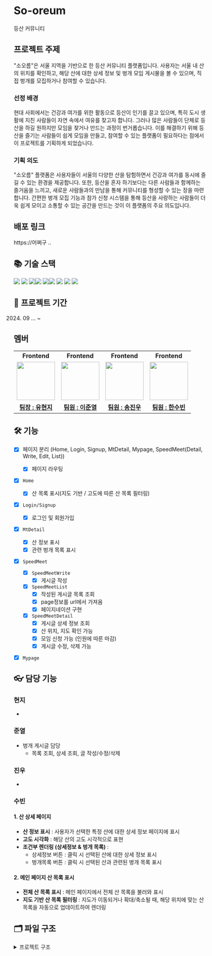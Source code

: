 # So-oreum

등산 커뮤니티

## 프로젝트 주제

"소오름"은 서울 지역을 기반으로 한 등산 커뮤니티 플랫폼입니다. 사용자는 서울 내 산의 위치를 확인하고, 해당 산에 대한 상세 정보 및 벙개 모임 게시물을 볼 수 있으며, 직접 벙개를 모집하거나 참여할 수 있습니다.

### 선정 배경

현대 사회에서는 건강과 여가를 위한 활동으로 등산이 인기를 끌고 있으며, 특히 도시 생활에 지친 사람들이 자연 속에서 여유를 찾고자 합니다. 그러나 많은 사람들이 단체로 등산을 하길 원하지만 모임을 찾거나 만드는 과정이 번거롭습니다. 이를 해결하기 위해 등산을 즐기는 사람들이 쉽게 모임을 만들고, 참여할 수 있는 플랫폼이 필요하다는 점에서 이 프로젝트를 기획하게 되었습니다.

### 기획 의도

"소오름" 플랫폼은 사용자들이 서울의 다양한 산을 탐험하면서 건강과 여가를 동시에 즐길 수 있는 환경을 제공합니다. 또한, 등산을 혼자 하기보다는 다른 사람들과 함께하는 즐거움을 느끼고, 새로운 사람들과의 만남을 통해 커뮤니티를 형성할 수 있는 장을 마련합니다. 간편한 벙개 모집 기능과 참가 신청 시스템을 통해 등산을 사랑하는 사람들이 더욱 쉽게 모이고 소통할 수 있는 공간을 만드는 것이 이 플랫폼의 주요 의도입니다.

## 배포 링크

https://어쩌구 ..

## 📚 기술 스택

<img src="https://img.shields.io/badge/react-61DAFB?style=for-the-badge&logo=react&logoColor=black"> <img src="https://img.shields.io/badge/vite-646CFF?style=for-the-badge&logo=vite&logoColor=white"> <img src="https://img.shields.io/badge/reactrouter-CA4245?style=for-the-badge&logo=reactrouter&logoColor=white"><img src="https://img.shields.io/badge/git-F05032?style=for-the-badge&logo=git&logoColor=white"> <img src="https://img.shields.io/badge/html5-E34F26?style=for-the-badge&logo=html5&logoColor=white"><img src="https://img.shields.io/badge/css-1572B6?style=for-the-badge&logo=css3&logoColor=white"> <img src="https://img.shields.io/badge/javascript-F7DF1E?style=for-the-badge&logo=javascript&logoColor=black"> <img src="https://img.shields.io/badge/github-181717?style=for-the-badge&logo=github&logoColor=white"> <img src="https://img.shields.io/badge/vercel-000000?style=for-the-badge&logo=vercel&logoColor=white">

## 📅 프로젝트 기간

2024. 09 ... ~

## 멤버

<table>
   <tr>
    <td align="center"><b>Frontend</b></td>
    <td align="center"><b>Frontend</b></td>
    <td align="center"><b>Frontend</b></td>
    <td align="center"><b>Frontend</b></td>
  </tr>
  <tr>
    <td align="center"><img src="" width="100px" /></td>
    <td align="center"><img src="https://avatars.githubusercontent.com/LeeJY97" width="100px" /></td>
    <td align="center"><img src="" width="100px" /></td>
    <td align="center"><img src="https://avatars.githubusercontent.com/hansub1n" width="100px" /></td>
  </tr>
  <tr>
    <td align="center"><b><a href="">팀장 : 유현지</a></b></td>
    <td align="center"><b><a href="https://github.com/LeeJY97">팀원 : 이준열</a></b></td>
    <td align="center"><b><a href="">팀원 : 송진우</a></b></td>
    <td align="center"><b><a href="https://github.com/hansub1n">팀원 : 한수빈</a></b></td>
  </tr>
</table>

## 🛠️ 기능

-   [x] 페이지 분리 (Home, Login, Signup, MtDetail, Mypage, SpeedMeet(Detail, Write, Edit, List))
    -   [x] 페이지 라우팅
-   [x] `Home`
    -   [x] 산 목록 표시(지도 기반 / 고도에 따른 산 목록 필터링)
-   [x] `Login/Signup`
    -   [x] 로그인 및 회원가입
-   [x] `MtDetail`
    -   [x] 산 정보 표시
    -   [x] 관련 벙개 목록 표시
-   [x] `SpeedMeet`

    -   [x] `SpeedMeetWrite`
        -   [x] 게시글 작성
    -   [x] `SpeedMeetList`
        -   [x] 작성된 게시글 목록 조회
        -   [x] page정보를 url에서 가져옴
        -   [x] 페이지네이션 구현
    -   [x] `SpeedMeetDetail`
        -   [x] 게시글 상세 정보 조회
        -   [x] 산 위치, 지도 확인 가능
        -   [x] 모임 신청 가능 (인원에 따른 마감)
        -   [x] 게시글 수정, 삭제 가능

-   [x] `Mypage`

## 👓 담당 기능

### 현지

-

### 준열

-   벙개 게시글 담당
    -   목록 조회, 상세 조회, 글 작성/수정/삭제

### 진우

-

### 수빈

#### 1. 산 상세 페이지<br/>

-   **산 정보 표시** : 사용자가 선택한 특정 산에 대한 상세 정보 페이지에 표시<br/>
-   **고도 시각화** : 해당 산의 고도 시각적으로 표현<br/>
-   **조건부 렌더링 (상세정보 & 벙개 목록)** :<br/>
    -   상세정보 버튼 : 클릭 시 선택된 산에 대한 상세 정보 표시<br/>
    -   벙개목록 버튼 : 클릭 시 선택된 산과 관련된 벙개 목록 표시<br/>

#### 2. 메인 페이지 산 목록 표시<br/>

-   **전체 산 목록 표시** : 메인 페이지에서 전체 산 목록을 불러와 표시<br/>
-   **지도 기반 산 목록 필터링** : 지도가 이동되거나 확대/축소될 때, 해당 위치에 맞는 산 목록을 자동으로 업데이트하여 렌더링<br/>

## 🗂️ 파일 구조

<details>
<summary>프로젝트 구조</summary>
```
📦src
┣ 📂api
┃ ┣ 📜auth.js
┃ ┣ 📜meet.js
┃ ┗ 📜mntn.js
┣ 📂assets
┃ ┣ 📜chat.png
┃ ┣ 📜Cow.png
┃ ┣ 📜GithubIcon.png
┃ ┣ 📜Lightning.png
┃ ┣ 📜MtCardDefault.jpg
┃ ┣ 📜MtSign.png
┃ ┣ 📜myPage1.png
┃ ┣ 📜myPage2.png
┃ ┣ 📜react.svg
┃ ┣ 📜SpCardDefault.png
┃ ┣ 📜test.png
┃ ┣ 📜TstoryIcon.png
┃ ┣ 📜VectorIcon.png
┃ ┗ 📜VelogIcon.png
┣ 📂components
┃ ┣ 📂mtdetail
┃ ┃ ┣ 📜MtInfoBottom.jsx
┃ ┃ ┣ 📜MtInfoTop.jsx
┃ ┃ ┣ 📜MtSpeedMeetCard.jsx
┃ ┃ ┗ 📜MtSpeedMeetList.jsx
┃ ┣ 📜KakaoMap.jsx
┃ ┣ 📜KakaoMapSpeedMeet.jsx
┃ ┣ 📜Layout.jsx
┃ ┣ 📜MtCard.jsx
┃ ┣ 📜Mypage_Post.jsx
┃ ┣ 📜Pagination.jsx
┃ ┣ 📜ProtectedRoute.jsx
┃ ┣ 📜SearchBox.jsx
┃ ┗ 📜SpeedMeetDetailSkelton.jsx
┣ 📂css
┃ ┣ 📜dlatl.css
┃ ┗ 📜Mypage.css
┣ 📂hooks
┃ ┣ 📜useSpeedMeetEdit.js
┃ ┗ 📜useSpeedMeetWrite.js
┣ 📂mutations
┃ ┣ 📜useCreateAttendeeMutation.js
┃ ┣ 📜useCreateSpeedMeetMutation.js
┃ ┣ 📜useDeleteSpeedMeetMutation.js
┃ ┗ 📜usePatchSpeedMeetMutation.js
┣ 📂pages
┃ ┣ 📜Home.jsx
┃ ┣ 📜Login.jsx
┃ ┣ 📜MtDetail.jsx
┃ ┣ 📜Mypage.jsx
┃ ┣ 📜Signup.jsx
┃ ┣ 📜SpeedMeetDetail.jsx
┃ ┣ 📜SpeedMeetEdit.jsx
┃ ┣ 📜SpeedMeetList.jsx
┃ ┗ 📜SpeedMeetWrite.jsx
┣ 📂pubsub
┃ ┗ 📜eventBus.js
┣ 📂queries
┃ ┣ 📜queryKeys.js
┃ ┣ 📜useGetAttendees.js
┃ ┣ 📜useGetMountainById.js
┃ ┣ 📜useGetMountainQuery.js
┃ ┣ 📜useGetPost.js
┃ ┣ 📜useGetSpeedMeetAndMountainQuery.js
┃ ┣ 📜useGetSpeedMeetByIdQuery.js
┃ ┣ 📜useGetSpeedMeetsQuery.js
┃ ┗ 📜usePrefetchSpeedMeetsQuery.js
┣ 📂services
┃ ┣ 📜speedMeetDetailService.js
┃ ┣ 📜speedMeetEditService.js
┃ ┗ 📜speedMeetListService.js
┣ 📂shared
┃ ┗ 📜Router.jsx
┣ 📂toast
┃ ┣ 📂icons
┃ ┃ ┣ 📜close.png
┃ ┃ ┣ 📜confirmX.png
┃ ┃ ┣ 📜confirmY.png
┃ ┃ ┣ 📜error.png
┃ ┃ ┣ 📜feed.png
┃ ┃ ┣ 📜sparta.jpeg
┃ ┃ ┣ 📜SpCardDefault.png
┃ ┃ ┣ 📜success.png
┃ ┃ ┗ 📜warning.png
┃ ┣ 📂util
┃ ┃ ┣ 📜position.js
┃ ┃ ┗ 📜styles.js
┃ ┣ 📜showToast.js
┃ ┣ 📜toast.css
┃ ┗ 📜Toast.jsx
┣ 📂utils
┃ ┣ 📜clipBoard.js
┃ ┗ 📜common.js
┣ 📂zustand
┃ ┣ 📜useSpeedMeetStore.js
┃ ┗ 📜useUserStore.js
┣ 📜App.css
┣ 📜App.jsx
┣ 📜index.css
┗ 📜main.jsx
```
</details>
